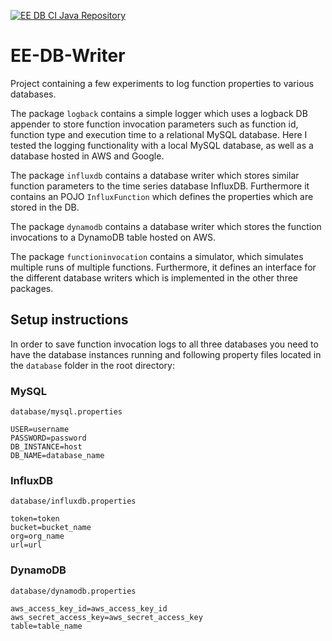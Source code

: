 [![EE DB CI Java Repository](https://github.com/markusmoosbrugger/EE-DB-Writer/actions/workflows/gradle.yml/badge.svg)](https://github.com/markusmoosbrugger/EE-DB-Writer/actions/workflows/gradle.yml)

# EE-DB-Writer

Project containing a few experiments to log function properties to various databases.

The package `logback` contains a simple logger which uses a logback DB appender to store function
invocation parameters such as function id, function type and execution time to a relational MySQL
database. Here I tested the logging functionality with a local MySQL database, as well as a database
hosted in AWS and Google.

The package `influxdb` contains a database writer which stores similar function parameters to the
time series database InfluxDB. Furthermore it contains an POJO `InfluxFunction` which defines the
properties which are stored in the DB.

The package `dynamodb` contains a database writer which stores the function invocations to a
DynamoDB table hosted on AWS.

The package `functioninvocation` contains a simulator, which simulates multiple runs of multiple
functions. Furthermore, it defines an interface for the different database writers which is
implemented in the other three packages.

## Setup instructions

In order to save function invocation logs to all three databases you need to have the 
database instances running and following property files located in the `database` folder in the 
root directory:

### MySQL

`database/mysql.properties`

```properties
USER=username
PASSWORD=password
DB_INSTANCE=host
DB_NAME=database_name
```

### InfluxDB
`database/influxdb.properties`

```properties
token=token
bucket=bucket_name
org=org_name
url=url
```

### DynamoDB
`database/dynamodb.properties
`
```properties
aws_access_key_id=aws_access_key_id
aws_secret_access_key=aws_secret_access_key
table=table_name
```



